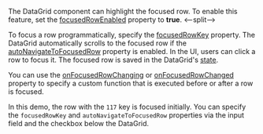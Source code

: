 The DataGrid component can highlight the focused row. To enable this feature, set the [focusedRowEnabled](/Documentation/ApiReference/UI_Components/dxDataGrid/Configuration/#focusedRowEnabled) property to **true**.
<--split-->

To focus a row programmatically, specify the [focusedRowKey](/Documentation/ApiReference/UI_Components/dxDataGrid/Configuration/#focusedRowKey) property. The DataGrid automatically scrolls to the focused row if the [autoNavigateToFocusedRow](/Documentation/ApiReference/UI_Components/dxDataGrid/Configuration/#autoNavigateToFocusedRow) property is enabled. In the UI, users can click a row to focus it. The focused row is saved in the DataGrid's [state](/Documentation/ApiReference/UI_Components/dxDataGrid/Configuration/stateStoring/).

You can use the [onFocusedRowChanging](/Documentation/ApiReference/UI_Components/dxDataGrid/Configuration/#onFocusedRowChanging) or [onFocusedRowChanged](/Documentation/ApiReference/UI_Components/dxDataGrid/Configuration/#onFocusedRowChanged) property to specify a custom function that is executed before or after a row is focused.

In this demo, the row with the `117` key is focused initially. You can specify the `focusedRowKey` and `autoNavigateToFocusedRow` properties via the input field and the checkbox below the DataGrid.